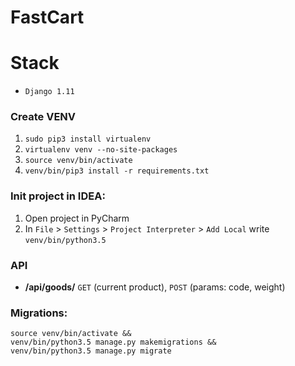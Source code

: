 # FastCart


# Stack
* `Django 1.11`


### Create VENV
1. `sudo pip3 install virtualenv`
2. `virtualenv venv --no-site-packages` 
3. `source venv/bin/activate`
4. `venv/bin/pip3 install -r requirements.txt`


### Init project in IDEA:
1. Open project in PyCharm
2. In `File` > `Settings` > `Project Interpreter` > `Add Local` write `venv/bin/python3.5`


### API
* **/api/goods/** `GET` (current product), `POST` (params: code, weight)


### Migrations:
```
source venv/bin/activate &&
venv/bin/python3.5 manage.py makemigrations &&
venv/bin/python3.5 manage.py migrate
```